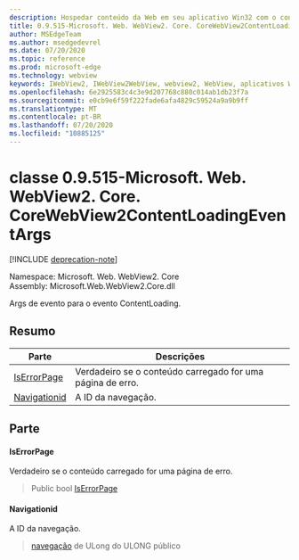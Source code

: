 ```yaml
---
description: Hospedar conteúdo da Web em seu aplicativo Win32 com o controle WebView2 do Microsoft Edge
title: 0.9.515-Microsoft. Web. WebView2. Core. CoreWebView2ContentLoadingEventArgs
author: MSEdgeTeam
ms.author: msedgedevrel
ms.date: 07/20/2020
ms.topic: reference
ms.prod: microsoft-edge
ms.technology: webview
keywords: IWebView2, IWebView2WebView, webview2, WebView, aplicativos Win32, Win32, Edge, ICoreWebView2, ICoreWebView2Controller, controle do navegador, HTML Edge
ms.openlocfilehash: 6e2925583c4c3e9d207768c880c014ab1db23f7a
ms.sourcegitcommit: e0cb9e6f59f222fade6afa4829c59524a9a9b9ff
ms.translationtype: MT
ms.contentlocale: pt-BR
ms.lasthandoff: 07/20/2020
ms.locfileid: "10885125"
---
```

# classe 0.9.515-Microsoft. Web. WebView2. Core. CoreWebView2ContentLoadingEventArgs 

[!INCLUDE [deprecation-note](../../includes/deprecation-note.md)]

Namespace: Microsoft. Web. WebView2. Core \
Assembly: Microsoft.Web.WebView2.Core.dll

Args de evento para o evento ContentLoading.

## Resumo

 Parte                        | Descrições
--------------------------------|---------------------------------------------
[IsErrorPage](#iserrorpage) | Verdadeiro se o conteúdo carregado for uma página de erro.
[Navigationid](#navigationid) | A ID da navegação.

## Parte

#### IsErrorPage 

Verdadeiro se o conteúdo carregado for uma página de erro.

> Public bool [IsErrorPage](#iserrorpage)

#### Navigationid 

A ID da navegação.

> [navegação](#navigationid) de ULong do ULONG público

